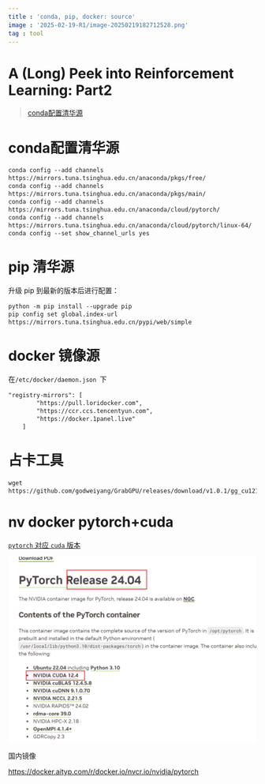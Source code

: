 ```yaml
---
title : 'conda, pip, docker: source'
image : '2025-02-19-R1/image-20250219182712528.png'
tag : tool
---
```


# A (Long) Peek into Reinforcement Learning: Part2

<!--more-->

> [conda配置清华源](https://zhuanlan.zhihu.com/p/628870519)

# conda配置清华源
```
conda config --add channels https://mirrors.tuna.tsinghua.edu.cn/anaconda/pkgs/free/
conda config --add channels https://mirrors.tuna.tsinghua.edu.cn/anaconda/pkgs/main/
conda config --add channels https://mirrors.tuna.tsinghua.edu.cn/anaconda/cloud/pytorch/
conda config --add channels https://mirrors.tuna.tsinghua.edu.cn/anaconda/cloud/pytorch/linux-64/
conda config --set show_channel_urls yes
```

# pip 清华源
升级 pip 到最新的版本后进行配置：
```
python -m pip install --upgrade pip
pip config set global.index-url https://mirrors.tuna.tsinghua.edu.cn/pypi/web/simple
```
# docker 镜像源
在`/etc/docker/daemon.json `下
```
"registry-mirrors": [
        "https://pull.loridocker.com",
        "https://ccr.ccs.tencentyun.com",
        "https://docker.1panel.live"
    ]
```

# 占卡工具
```
wget https://github.com/godweiyang/GrabGPU/releases/download/v1.0.1/gg_cu121
```
# nv docker pytorch+cuda
[ `pytorch` 对应 `cuda` 版本](https://docs.nvidia.com/deeplearning/frameworks/pytorch-release-notes/)

![image-20250219182712528](../images/2025-02-19-R1/image-20250219182712528.png)

国内镜像

https://docker.aityp.com/r/docker.io/nvcr.io/nvidia/pytorch

